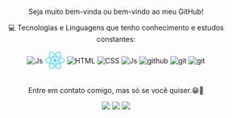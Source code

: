 <div>

  <p align="center">Seja muito bem-vinda ou bem-vindo ao meu GitHub!</p>
</div>

<div align="center" valign="top">
 <p>💻 Tecnologias e Linguagens que tenho conhecimento e estudos constantes: </p>
 
   <img align="center" alt="Js" height="40" width="40" src="https://cdn.jsdelivr.net/gh/devicons/devicon@latest/icons/typescript/typescript-plain.svg">
   <img align="center" alt="React" height="40" width="40" src="https://raw.githubusercontent.com/devicons/devicon/master/icons/react/react-original.svg">
    <img align="center" alt="HTML" height="40" width="40" src="https://cdn.jsdelivr.net/gh/devicons/devicon@latest/icons/html5/html5-plain.svg">
   <img align="center" alt="CSS" height="40" width="40" src="https://cdn.jsdelivr.net/gh/devicons/devicon@latest/icons/css3/css3-plain.svg">
   <img align="center" alt="Js" height="40" width="40" src="https://cdn.jsdelivr.net/gh/devicons/devicon@latest/icons/javascript/javascript-plain.svg">
   <img align="center" alt="github" height="40" width="40" src="https://cdn.jsdelivr.net/gh/devicons/devicon@latest/icons/github/github-original.svg">
   <img align="center" alt="git" height="40" width="40" src="https://cdn.jsdelivr.net/gh/devicons/devicon@latest/icons/git/git-plain.svg">
   <img align="center" alt="git" height="40" width="40" src="https://cdn.jsdelivr.net/gh/devicons/devicon@latest/icons/redux/redux-original.svg" />
          
</div>

<br>
 
<div align="center"> 
 <p align="center">Entre em contato comigo, mas só se você quiser.😁📲</p>
 <a href="https://www.instagram.com/_beatrizny/" target="_blank">
 <img src="https://img.shields.io/badge/-Instagram-%23E4405F?style=for-the-badge&logo=instagram&logoColor=white" target="_blank"></a>
 <a href="https://www.linkedin.com/in/alinecoelho53/" target="_blank">
 <img src="https://img.shields.io/badge/-LinkedIn-%230077B5?style=for-the-badge&logo=linkedin&logoColor=white" target="_blank"></a>
 <a href="mailto:ali.beatriz070@gmail.com">
 <img src="https://img.shields.io/badge/-Gmail-%23333?style=for-the-badge&logo=gmail&logoColor=white" target="_blank"></a></a>
</div>

